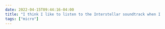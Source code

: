 ```yaml
---
date: 2022-04-15T09:44:16-04:00
title: "I think I like to listen to the Interstellar soundtrack when I'm feeling anxious, but the truth is that listening to the Interstellar soundtrack makes me more anxious, so I gotta stop doing that."
tags: ["micro"]
---
```

